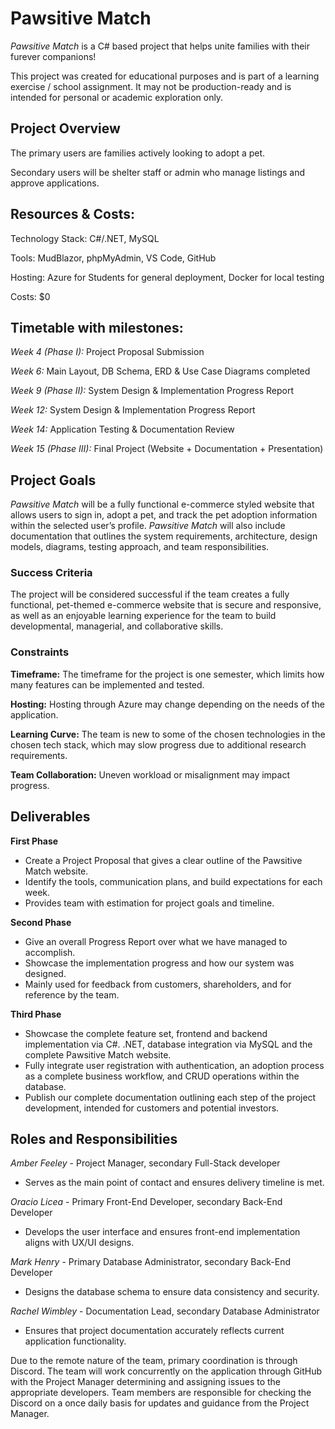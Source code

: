 # Pawsitive Match
*Pawsitive Match* is a C# based project that helps unite families with their furever companions!

This project was created for educational purposes and is part of a learning exercise / school assignment. It may not be production-ready and is intended for personal or academic exploration only.

## Project Overview
The primary users are families actively looking to adopt a pet.

Secondary users will be shelter staff or admin who manage listings and approve applications.

## Resources & Costs:
Technology Stack: C#/.NET, MySQL

Tools: MudBlazor, phpMyAdmin, VS Code, GitHub

Hosting: Azure for Students for general deployment, Docker for local testing

Costs: $0

## Timetable with milestones:
*Week 4 (Phase I):* Project Proposal Submission

*Week 6:* Main Layout, DB Schema, ERD & Use Case Diagrams completed

*Week 9 (Phase II):* System Design & Implementation Progress Report

*Week 12:* System Design & Implementation Progress Report

*Week 14:* Application Testing & Documentation Review

*Week 15 (Phase III):* Final Project (Website + Documentation + Presentation)

## Project Goals
*Pawsitive Match* will be a fully functional e-commerce styled website that allows users to sign in, adopt a pet, and track the pet adoption information within the selected user’s profile. *Pawsitive Match* will also include documentation that outlines the system requirements, architecture, design models, diagrams, testing approach, and team responsibilities. 

### Success Criteria
The project will be considered successful if the team creates a fully functional, pet-themed e-commerce website that is secure and responsive, as well as an enjoyable learning experience for the team to build developmental, managerial, and collaborative skills.

### Constraints
**Timeframe:** The timeframe for the project is one semester, which limits how many features can be implemented and tested.

**Hosting:** Hosting through Azure may change depending on the needs of the application.

**Learning Curve:** The team is new to some of the chosen technologies in the chosen tech stack, which may slow progress due to additional research requirements.

**Team Collaboration:** Uneven workload or misalignment may impact progress.

## Deliverables
**First Phase**
- Create a Project Proposal that gives a clear outline of the Pawsitive Match website.
- Identify the tools, communication plans, and build expectations for each week.
- Provides team with estimation for project goals and timeline.

**Second Phase**
- Give an overall Progress Report over what we have managed to accomplish.
- Showcase the implementation progress and how our system was designed.
- Mainly used for feedback from customers, shareholders, and for reference by the team.

**Third Phase**
- Showcase the complete feature set, frontend and backend implementation via C#. .NET, database integration via MySQL and the complete Pawsitive Match website. 
- Fully integrate user registration with authentication, an adoption process as a complete business workflow, and CRUD operations within the database.
- Publish our complete documentation outlining each step of the project development, intended for customers and potential investors.

## Roles and Responsibilities
*Amber Feeley* - Project Manager, secondary Full-Stack developer 
* Serves as the main point of contact and ensures delivery timeline is met.

*Oracio Licea* - Primary Front-End Developer, secondary Back-End Developer
* Develops the user interface and ensures front-end implementation aligns with UX/UI designs.

*Mark Henry* - Primary Database Administrator, secondary Back-End Developer
* Designs the database schema to ensure data consistency and security.

*Rachel Wimbley* - Documentation Lead, secondary Database Administrator
* Ensures that project documentation accurately reflects current application functionality.

Due to the remote nature of the team, primary coordination is through Discord. The team will work concurrently on the application through GitHub with the Project Manager determining and assigning issues to the appropriate developers. Team members are responsible for checking the Discord on a once daily basis for updates and guidance from the Project Manager.
